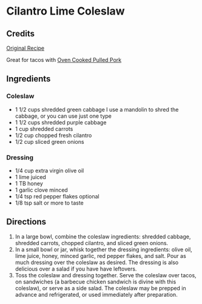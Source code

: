 # Cilantro Lime Coleslaw

## Credits

[Original Recipe](https://livesimply.me/2016/03/02/cilantro-lime-coleslaw-for-tacos-sandwiches-or-a-side-salad/)

Great for tacos with [Oven Cooked Pulled Pork](/md/OvenCookedPulledPork.md)

## Ingredients

### Coleslaw
- 1 1/2 cups shredded green cabbage I use a mandolin to shred the cabbage, or you can use just one type
- 1 1/2 cups shredded purple cabbage
- 1 cup shredded carrots
- 1/2 cup chopped fresh cilantro
- 1/2 cup sliced green onions

### Dressing
- 1/4 cup extra virgin olive oil
- 1 lime juiced
- 1 TB honey
- 1 garlic clove minced
- 1/4 tsp red pepper flakes optional
- 1/8 tsp salt or more to taste

## Directions
1. In a large bowl, combine the coleslaw ingredients: shredded cabbage,
   shredded carrots, chopped cilantro, and sliced green onions.
2. In a small bowl or jar, whisk together the dressing ingredients: olive oil,
   lime juice, honey, minced garlic, red pepper flakes, and salt. Pour as much
   dressing over the coleslaw as desired. The dressing is also delicious over a
   salad if you have have leftovers.
3. Toss the coleslaw and dressing together. Serve the coleslaw over tacos, on
   sandwiches (a barbecue chicken sandwich is divine with this coleslaw), or
   serve as a side salad. The coleslaw may be prepped in advance and
   refrigerated, or used immediately after preparation.
